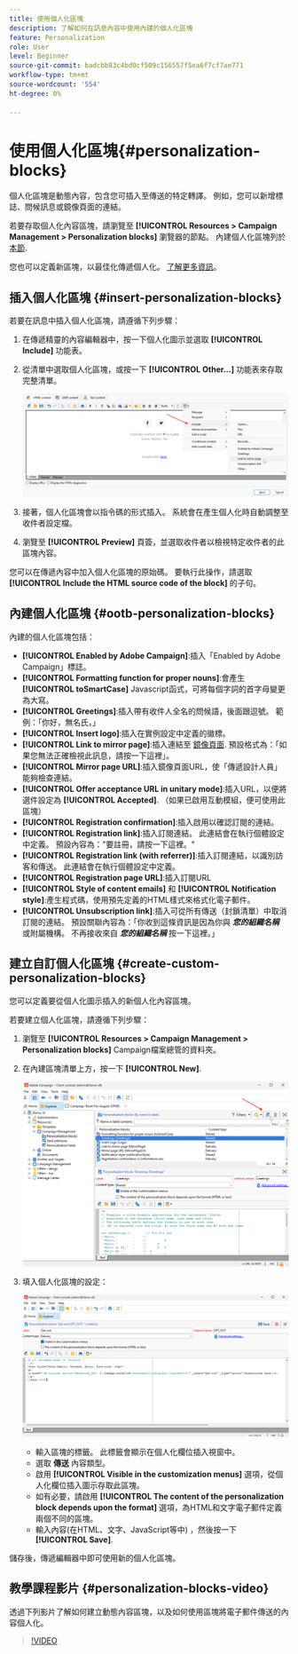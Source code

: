 ```yaml
---
title: 使用個人化區塊
description: 了解如何在訊息內容中使用內建的個人化區塊
feature: Personalization
role: User
level: Beginner
source-git-commit: badcbb83c4bd0cf509c156557f5ea6f7cf7ae771
workflow-type: tm+mt
source-wordcount: '554'
ht-degree: 0%

---
```



# 使用個人化區塊{#personalization-blocks}

個人化區塊是動態內容，包含您可插入至傳送的特定轉譯。 例如，您可以新增標誌、問候訊息或鏡像頁面的連結。

若要存取個人化內容區塊，請瀏覽至 **[!UICONTROL Resources > Campaign Management > Personalization blocks]** 瀏覽器的節點。 內建個人化區塊列於 [本節](#ootb-personalization-blocks).

您也可以定義新區塊，以最佳化傳遞個人化。 [了解更多資訊](#create-custom-personalization-blocks)。

## 插入個人化區塊 {#insert-personalization-blocks}

若要在訊息中插入個人化區塊，請遵循下列步驟：

1. 在傳遞精靈的內容編輯器中，按一下個人化圖示並選取 **[!UICONTROL Include]** 功能表。
1. 從清單中選取個人化區塊，或按一下 **[!UICONTROL Other...]** 功能表來存取完整清單。

   ![](assets/perso-content-block.png)

1. 接著，個人化區塊會以指令碼的形式插入。 系統會在產生個人化時自動調整至收件者設定檔。
1. 瀏覽至 **[!UICONTROL Preview]** 頁簽，並選取收件者以檢視特定收件者的此區塊內容。

您可以在傳遞內容中加入個人化區塊的原始碼。 要執行此操作，請選取 **[!UICONTROL Include the HTML source code of the block]** 的子句。

## 內建個人化區塊 {#ootb-personalization-blocks}

內建的個人化區塊包括：

* **[!UICONTROL Enabled by Adobe Campaign]**:插入「Enabled by Adobe Campaign」標誌。
* **[!UICONTROL Formatting function for proper nouns]**:會產生 **[!UICONTROL toSmartCase]** Javascript函式，可將每個字詞的首字母變更為大寫。
* **[!UICONTROL Greetings]**:插入帶有收件人全名的問候語，後面跟逗號。 範例：「你好，無名氏，」
* **[!UICONTROL Insert logo]**:插入在實例設定中定義的徽標。
* **[!UICONTROL Link to mirror page]**:插入連結至 [鏡像頁面](mirror-page.md). 預設格式為：「如果您無法正確檢視此訊息，請按一下這裡」。
* **[!UICONTROL Mirror page URL]**:插入鏡像頁面URL，使「傳遞設計人員」能夠檢查連結。
* **[!UICONTROL Offer acceptance URL in unitary mode]**:插入URL，以便將選件設定為 **[!UICONTROL Accepted]**. （如果已啟用互動模組，便可使用此區塊）
* **[!UICONTROL Registration confirmation]**:插入啟用以確認訂閱的連結。
* **[!UICONTROL Registration link]**:插入訂閱連結。 此連結會在執行個體設定中定義。 預設內容為：&quot;要註冊，請按一下這裡。&quot;
* **[!UICONTROL Registration link (with referrer)]**:插入訂閱連結，以識別訪客和傳送。 此連結會在執行個體設定中定義。
* **[!UICONTROL Registration page URL]**:插入訂閱URL
* **[!UICONTROL Style of content emails]** 和 **[!UICONTROL Notification style]**:產生程式碼，使用預先定義的HTML樣式來格式化電子郵件。
* **[!UICONTROL Unsubscription link]**:插入可從所有傳送（封鎖清單）中取消訂閱的連結。 預設關聯內容為：「你收到這條資訊是因為你與 ***您的組織名稱*** 或附屬機構。 不再接收來自 ***您的組織名稱*** 按一下這裡。」

## 建立自訂個人化區塊 {#create-custom-personalization-blocks}

您可以定義要從個人化圖示插入的新個人化內容區塊。

若要建立個人化區塊，請遵循下列步驟：

1. 瀏覽至 **[!UICONTROL Resources > Campaign Management > Personalization blocks]** Campaign檔案總管的資料夾。
1. 在內建區塊清單上方，按一下 **[!UICONTROL New]**.

   ![](assets/perso-new-block.png)

1. 填入個人化區塊的設定：

   ![](assets/perso-custom-block.png)

   * 輸入區塊的標籤。 此標籤會顯示在個人化欄位插入視窗中。
   * 選取 **傳送** 內容類型。
   * 啟用 **[!UICONTROL Visible in the customization menus]** 選項，從個人化欄位插入圖示存取此區塊。
   * 如有必要，請啟用 **[!UICONTROL The content of the personalization block depends upon the format]** 選項，為HTML和文字電子郵件定義兩個不同的區塊。
   * 輸入內容(在HTML、文字、JavaScript等中) ，然後按一下 **[!UICONTROL Save]**.

儲存後，傳遞編輯器中即可使用新的個人化區塊。

## 教學課程影片 {#personalization-blocks-video}

透過下列影片了解如何建立動態內容區塊，以及如何使用區塊將電子郵件傳送的內容個人化。

>[!VIDEO](https://video.tv.adobe.com/v/342088?quality=12)


